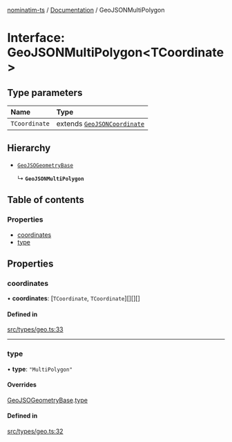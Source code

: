 [nominatim-ts](../README.md) / [Documentation](../modules.md) / GeoJSONMultiPolygon

# Interface: GeoJSONMultiPolygon<TCoordinate\>

## Type parameters

| Name | Type |
| :------ | :------ |
| `TCoordinate` | extends [`GeoJSONCoordinate`](../modules.md#geojsoncoordinate) |

## Hierarchy

- [`GeoJSOGeometryBase`](GeoJSOGeometryBase.md)

  ↳ **`GeoJSONMultiPolygon`**

## Table of contents

### Properties

- [coordinates](GeoJSONMultiPolygon.md#coordinates)
- [type](GeoJSONMultiPolygon.md#type)

## Properties

### coordinates

• **coordinates**: [`TCoordinate`, `TCoordinate`][][][]

#### Defined in

[src/types/geo.ts:33](https://github.com/blksnk/nominatim-ts/blob/2f25718/src/types/geo.ts#L33)

___

### type

• **type**: ``"MultiPolygon"``

#### Overrides

[GeoJSOGeometryBase](GeoJSOGeometryBase.md).[type](GeoJSOGeometryBase.md#type)

#### Defined in

[src/types/geo.ts:32](https://github.com/blksnk/nominatim-ts/blob/2f25718/src/types/geo.ts#L32)
